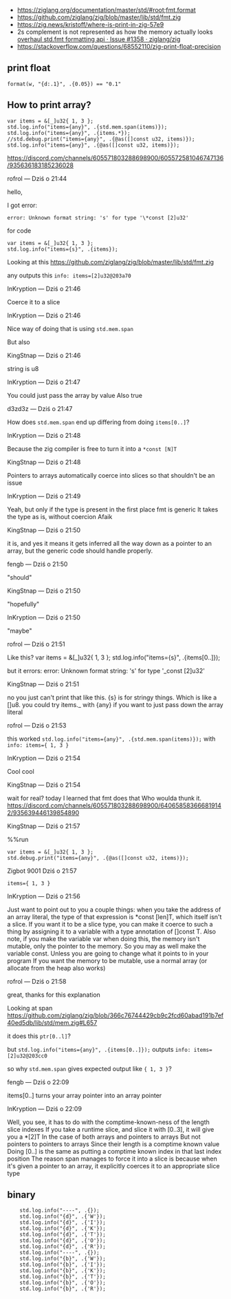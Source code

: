 - https://ziglang.org/documentation/master/std/#root;fmt.format
- https://github.com/ziglang/zig/blob/master/lib/std/fmt.zig
- https://zig.news/kristoff/where-is-print-in-zig-57e9
- 2s complement is not represented as how the memory actually looks [overhaul std.fmt formatting api · Issue #1358 · ziglang/zig](https://github.com/ziglang/zig/issues/1358#issuecomment-991884315)
- https://stackoverflow.com/questions/68552110/zig-print-float-precision

## print float

`format(w, "{d:.1}", .{0.05}) == "0.1"`

## How to print array?

```zig
var items = &[_]u32{ 1, 3 };
std.log.info("items={any}", .{std.mem.span(items)});
std.log.info("items={any}", .{items.*});
//std.debug.print("items={any}", .{@as([]const u32, items)});
std.log.info("items={any}", .{@as([]const u32, items)});
```

https://discord.com/channels/605571803288698900/605572581046747136/935636183185236028

rofrol — Dziś o 21:44

hello,

I got error:

`error: Unknown format string: 's' for type '\*const [2]u32'`

for code

```
var items = &[_]u32{ 1, 3 };
std.log.info("items={s}", .{items});
```

Looking at this https://github.com/ziglang/zig/blob/master/lib/std/fmt.zig

any outputs this `info: items=[2]u32@203a70`

InKryption — Dziś o 21:46

Coerce it to a slice

InKryption — Dziś o 21:46

Nice way of doing that is using `std.mem.span`

But also

KingStnap — Dziś o 21:46

string is u8

InKryption — Dziś o 21:47

You could just pass the array by value
Also true

d3zd3z — Dziś o 21:47

How does `std.mem.span` end up differing from doing `items[0..]`?

InKryption — Dziś o 21:48

Because the zig compiler is free to turn it into a `*const [N]T`

KingStnap — Dziś o 21:48

Pointers to arrays automatically coerce into slices so that shouldn't be an issue

InKryption — Dziś o 21:49

Yeah, but only if the type is present in the first place
fmt is generic
It takes the type as is, without coercion
Afaik

KingStnap — Dziś o 21:50

it is, and yes it means it gets inferred all the way down as a pointer to an array, but the generic code should handle properly.

fengb — Dziś o 21:50

"should"

KingStnap — Dziś o 21:50

"hopefully"

InKryption — Dziś o 21:50

"maybe"

rofrol — Dziś o 21:51

Like this?
var items = &[_]u32{ 1, 3 };
std.log.info("items={s}", .{items[0..]});

but it errors:
error: Unknown format string: 's' for type '\_const [2]u32'

KingStnap — Dziś o 21:51

no you just can't print that like this.
{s} is for stringy things. Which is like a []u8.
you could try items.\_ with {any} if you want to just pass down the array literal

rofrol — Dziś o 21:53

this worked `std.log.info("items={any}", .{std.mem.span(items)});` with `info: items={ 1, 3 }`

InKryption — Dziś o 21:54

Cool cool

KingStnap — Dziś o 21:54

wait for real? today I learned that fmt does that
Who woulda thunk it.
https://discord.com/channels/605571803288698900/640658583666819142/935639446139854890

KingStnap — Dziś o 21:57

%%run

```
var items = &[_]u32{ 1, 3 };
std.debug.print("items={any}", .{@as([]const u32, items)});
```

Zigbot 9001 Dziś o 21:57

`items={ 1, 3 }`

InKryption — Dziś o 21:56

Just want to point out to you a couple things: when you take the address of an array literal, the type of that expression is \*const [len]T, which itself isn't a slice. If you want it to be a slice type, you can make it coerce to such a thing by assigning it to a variable with a type annotation of []const T.
Also note, if you make the variable var when doing this, the memory isn't mutable, only the pointer to the memory. So you may as well make the variable const.
Unless you are going to change what it points to in your program
If you want the memory to be mutable, use a normal array
(or allocate from the heap also works)

rofrol — Dziś o 21:58

great, thanks for this explanation

Looking at span https://github.com/ziglang/zig/blob/366c76744429cb9c2fcd60abad191b7ef40ed5db/lib/std/mem.zig#L657

it does this `ptr[0..l]`?

but `std.log.info("items={any}", .{items[0..]});` outputs `info: items=[2]u32@203cc0`

so why `std.mem.span` gives expected output like `{ 1, 3 }`?

fengb — Dziś o 22:09

items[0..] turns your array pointer into an array pointer

InKryption — Dziś o 22:09

Well, you see, it has to do with the comptime-known-ness of the length slice indexes
If you take a runtime slice, and slice it with [0..3], it will give you a \*[2]T
In the case of both arrays and pointers to arrays
But not pointers to pointers to arrays
Since their length is a comptime known value
Doing [0..] is the same as putting a comptime known index in that last index position
The reason span manages to force it into a slice is because when it's given a pointer to an array, it explicitly coerces it to an appropriate slice type

## binary

```zig
    std.log.info("----", .{});
    std.log.info("{d}", .{'W'});
    std.log.info("{d}", .{'I'});
    std.log.info("{d}", .{'K'});
    std.log.info("{d}", .{'T'});
    std.log.info("{d}", .{'O'});
    std.log.info("{d}", .{'R'});
    std.log.info("----", .{});
    std.log.info("{b}", .{'W'});
    std.log.info("{b}", .{'I'});
    std.log.info("{b}", .{'K'});
    std.log.info("{b}", .{'T'});
    std.log.info("{b}", .{'O'});
    std.log.info("{b}", .{'R'});
```
